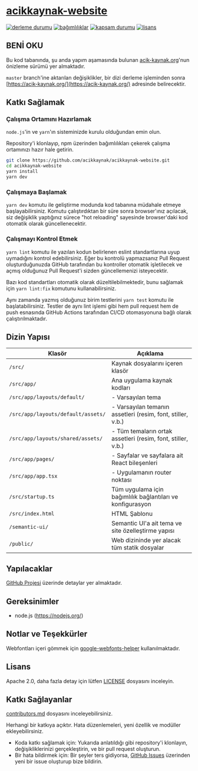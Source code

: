 # [acikkaynak-website](https://github.com/acikkaynak/acikkaynak-website)

[![derleme durumu][build-image]][build-url]
[![bağımlılıklar][dep-image]][dep-url]
[![kapsam durumu][coverage-image]][coverage-url]
[![lisans][license-image]][license-url]

## BENİ OKU

Bu kod tabanında, şu anda yapım aşamasında bulunan [acik-kaynak.org](https://acik-kaynak.org/)'nun önizleme sürümü yer almaktadır.

`master` branch'ine aktarılan değişiklikler, bir dizi derleme işleminden sonra [https://acik-kaynak.org/](https://acik-kaynak.org/)
adresinde belirecektir.


## Katkı Sağlamak

### Çalışma Ortamını Hazırlamak

`node.js`'in ve `yarn`'ın sisteminizde kurulu olduğundan emin olun.

Repository'i klonlayıp, npm üzerinden bağımlılıkları çekerek çalışma ortamınızı hazır hale getirin.

```sh
git clone https://github.com/acikkaynak/acikkaynak-website.git
cd acikkaynak-website
yarn install
yarn dev
```

### Çalışmaya Başlamak

`yarn dev` komutu ile geliştirme modunda kod tabanına müdahale etmeye başlayabilirsiniz. Komutu çalıştırdıktan bir süre
sonra browser'ınız açılacak, siz değişiklik yaptığınız sürece "hot reloading" sayesinde browser'daki kod otomatik olarak
güncellenecektir.


### Çalışmayı Kontrol Etmek

`yarn lint` komutu ile yazılan kodun belirlenen eslint standartlarına uyup uymadığını kontrol edebilirsiniz. Eğer bu
kontrolü yapmazsanız Pull Request oluşturduğunuzda GitHub tarafından bu kontroller otomatik işletilecek ve açmış olduğunuz
Pull Request'i sizden güncellemenizi isteyecektir.

Bazı kod standartları otomatik olarak düzeltilebilmektedir, bunu sağlamak için `yarn lint:fix` komutunu kullanabilirsiniz.

Aynı zamanda yazmış olduğunuz birim testlerini `yarn test` komutu ile başlatabilirsiniz. Testler de aynı lint işlemi gibi
hem pull request hem de push esnasında GitHub Actions tarafından CI/CD otomasyonuna bağlı olarak çalıştırılmaktadır.


## Dizin Yapısı

| Klasör                                          | Açıklama                                                        |
|-------------------------------------------------|-----------------------------------------------------------------|
| `/src/`                                         | Kaynak dosyalarını içeren klasör                                |
| `/src/app/`                                     | Ana uygulama kaynak kodları                                     |
| `/src/app/layouts/default/`                     | - Varsayılan tema                                               |
| `/src/app/layouts/default/assets/`              | - Varsayılan temanın assetleri (resim, font, stiller, v.b.)     |
| `/src/app/layouts/shared/assets/`               | - Tüm temaların ortak assetleri (resim, font, stiller, v.b.)    |
| `/src/app/pages/`                               | - Sayfalar ve sayfalara ait React bileşenleri                   |
| `/src/app/app.tsx`                              | - Uygulamanın router noktası                                    |
| `/src/startup.ts`                               | Tüm uygulama için bağımlılık bağlantıları ve konfigurasyon      |
| `/src/index.html`                               | HTML Şablonu                                                    |
| `/semantic-ui/`                                 | Semantic UI'a ait tema ve site özelleştirme yapısı              |
| `/public/`                                      | Web dizininde yer alacak tüm statik dosyalar                    |


## Yapılacaklar

[GitHub Projesi](https://github.com/orgs/acikkaynak/projects/1) üzerinde detaylar yer almaktadır.


## Gereksinimler

* node.js (https://nodejs.org/)


## Notlar ve Teşekkürler

Webfontları içeri gömmek için [google-webfonts-helper](https://google-webfonts-helper.herokuapp.com/) kullanılmaktadır.


## Lisans

Apache 2.0, daha fazla detay için lütfen [LICENSE](LICENSE) dosyasını inceleyin.


## Katkı Sağlayanlar

[contributors.md](contributors.md) dosyasını inceleyebilirsiniz.

Herhangi bir katkıya açıktır. Hata düzenlemeleri, yeni özellik ve modüller ekleyebilirsiniz.

* Koda katkı sağlamak için: Yukarıda anlatıldığı gibi repository'i klonlayın, değişikliklerinizi gerçekleştirin, ve bir pull request oluşturun.
* Bir hata bildirmek için: Bir şeyler ters gidiyorsa, [GitHub Issues](https://github.com/acikkaynak/acikkaynak-website/issues) üzerinden yeni bir issue oluşturup bize bildirin.


[build-image]: https://github.com/acikkaynak/acikkaynak-website/workflows/CI/badge.svg
[build-url]: https://github.com/acikkaynak/acikkaynak-website/actions?workflow=CI
[dep-image]: https://img.shields.io/david/acikkaynak/acikkaynak-website.svg?style=flat-square
[dep-url]: https://github.com/acikkaynak/acikkaynak-website
[coverage-image]: https://img.shields.io/codecov/c/github/acikkaynak/acikkaynak-website.svg?style=flat-square
[coverage-url]: https://codecov.io/gh/acikkaynak/acikkaynak-website
[license-image]: https://img.shields.io/github/license/acikkaynak/acikkaynak-website.svg?style=flat-square
[license-url]: https://github.com/acikkaynak/acikkaynak-website/blob/master/LICENSE
